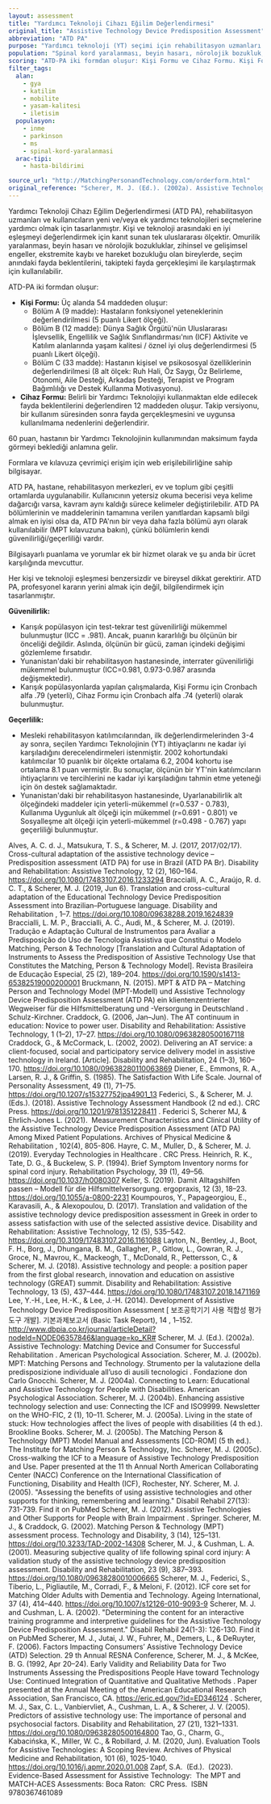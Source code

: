 ```yaml
---
layout: assessment
title: "Yardımcı Teknoloji Cihazı Eğilim Değerlendirmesi"
original_title: "Assistive Technology Device Predisposition Assessment"
abbreviation: "ATD PA"
purpose: "Yardımcı teknoloji (YT) seçimi için rehabilitasyon uzmanları ve tüketicilere yönelik tasarlanmıştır. Kişi ve teknoloji arasındaki en iyi eşleşmeyi değerlendiren uluslararası bir ölçektir. Seçim anındaki fayda beklentilerini, takipteki fayda gerçekleşimiyle karşılaştırmak için kullanılabilir."
population: "Spinal kord yaralanması, beyin hasarı, nörolojik bozukluk, zihinsel ve gelişimsel engeller, ekstremite kaybı ve hareket bozukluğu."
scoring: "ATD-PA iki formdan oluşur: Kişi Formu ve Cihaz Formu. Kişi Formu, hastaların fonksiyonel yeteneklerini, yaşam kalitesini ve psikososyal özelliklerini değerlendiren 54 maddeden oluşur. Cihaz Formu, belirli bir yardımcı teknolojiyi kullanmaktan beklentilerini değerlendiren 12 maddeden oluşur. 60 puan, hastanın bir yardımcı teknolojinin kullanımından maksimum fayda görmeyi beklediği anlamına gelir."
filter_tags:
  alan:
    - gya
    - katilim
    - mobilite
    - yasam-kalitesi
    - iletisim
  populasyon:
    - inme
    - parkinson
    - ms
    - spinal-kord-yaralanmasi
  arac-tipi:
    - hasta-bildirimi

source_url: "http://MatchingPersonandTechnology.com/orderform.html"
original_reference: "Scherer, M. J. (Ed.). (2002a). Assistive Technology: Matching Device and Consumer for Successful Rehabilitation. American Psychological Association."
---
```





Yardımcı Teknoloji Cihazı Eğilim Değerlendirmesi (ATD PA), rehabilitasyon uzmanları ve kullanıcıların yeni ve/veya ek yardımcı teknolojileri seçmelerine yardımcı olmak için tasarlanmıştır. Kişi ve teknoloji arasındaki en iyi eşleşmeyi değerlendirmek için kanıt sunan tek uluslararası ölçektir. Omurilik yaralanması, beyin hasarı ve nörolojik bozukluklar, zihinsel ve gelişimsel engeller, ekstremite kaybı ve hareket bozukluğu olan bireylerde, seçim anındaki fayda beklentilerini, takipteki fayda gerçekleşimi ile karşılaştırmak için kullanılabilir.

ATD-PA iki formdan oluşur:

*   **Kişi Formu:** Üç alanda 54 maddeden oluşur:
    *   Bölüm A (9 madde): Hastaların fonksiyonel yeteneklerinin değerlendirilmesi (5 puanlı Likert ölçeği).
    *   Bölüm B (12 madde): Dünya Sağlık Örgütü'nün Uluslararası İşlevsellik, Engellilik ve Sağlık Sınıflandırması'nın (ICF) Aktivite ve Katılım alanlarında yaşam kalitesi / öznel iyi oluş değerlendirmesi (5 puanlı Likert ölçeği).
    *   Bölüm C (33 madde): Hastanın kişisel ve psikososyal özelliklerinin değerlendirilmesi (8 alt ölçek: Ruh Hali, Öz Saygı, Öz Belirleme, Otonomi, Aile Desteği, Arkadaş Desteği, Terapist ve Program Bağımlılığı ve Destek Kullanma Motivasyonu).
*   **Cihaz Formu:** Belirli bir Yardımcı Teknolojiyi kullanmaktan elde edilecek fayda beklentilerini değerlendiren 12 maddeden oluşur. Takip versiyonu, bir kullanım süresinden sonra fayda gerçekleşmesini ve uygunsa kullanılmama nedenlerini değerlendirir.

60 puan, hastanın bir Yardımcı Teknolojinin kullanımından maksimum fayda görmeyi beklediği anlamına gelir.


Formlara ve kılavuza çevrimiçi erişim için web erişilebilirliğine sahip bilgisayar.


ATD PA, hastane, rehabilitasyon merkezleri, ev ve toplum gibi çeşitli ortamlarda uygulanabilir. Kullanıcının yetersiz okuma becerisi veya kelime dağarcığı varsa, kavram aynı kaldığı sürece kelimeler değiştirilebilir. ATD PA bölümlerinin ve maddelerinin tamamına verilen yanıtlardan kapsamlı bilgi almak en iyisi olsa da, ATD PA'nın bir veya daha fazla bölümü ayrı olarak kullanılabilir (MPT kılavuzuna bakın), çünkü bölümlerin kendi güvenilirliği/geçerliliği vardır.


Bilgisayarlı puanlama ve yorumlar ek bir hizmet olarak ve şu anda bir ücret karşılığında mevcuttur.


Her kişi ve teknoloji eşleşmesi benzersizdir ve bireysel dikkat gerektirir. ATD PA, profesyonel kararın yerini almak için değil, bilgilendirmek için tasarlanmıştır.


**Güvenilirlik:**

*   Karışık popülasyon için test-tekrar test güvenilirliği mükemmel bulunmuştur (ICC = .981). Ancak, puanın kararlılığı bu ölçünün bir önceliği değildir. Aslında, ölçünün bir gücü, zaman içindeki değişimi gözlemleme fırsatıdır.
*   Yunanistan'daki bir rehabilitasyon hastanesinde, interrater güvenilirliği mükemmel bulunmuştur (ICC=0.981, 0.973-0.987 arasında değişmektedir).
*   Karışık popülasyonlarda yapılan çalışmalarda, Kişi Formu için Cronbach alfa .79 (yeterli), Cihaz Formu için Cronbach alfa .74 (yeterli) olarak bulunmuştur.

**Geçerlilik:**

*   Mesleki rehabilitasyon katılımcılarından, ilk değerlendirmelerinden 3-4 ay sonra, seçilen Yardımcı Teknolojinin (YT) ihtiyaçlarını ne kadar iyi karşıladığını derecelendirmeleri istenmiştir. 2002 kohortundaki katılımcılar 10 puanlık bir ölçekte ortalama 6.2, 2004 kohortu ise ortalama 8.1 puan vermiştir. Bu sonuçlar, ölçünün bir YT'nin katılımcıların ihtiyaçlarını ve tercihlerini ne kadar iyi karşıladığını tahmin etme yeteneği için ön destek sağlamaktadır.
*   Yunanistan'daki bir rehabilitasyon hastanesinde, Uyarlanabilirlik alt ölçeğindeki maddeler için yeterli-mükemmel (r=0.537 - 0.783), Kullanıma Uygunluk alt ölçeği için mükemmel (r=0.691 - 0.801) ve Sosyalleşme alt ölçeği için yeterli-mükemmel (r=0.498 - 0.767) yapı geçerliliği bulunmuştur.


Alves, A. C. d. J., Matsukura, T. S., & Scherer, M. J. (2017, 2017/02/17). Cross-cultural adaptation of the assistive technology device – Predisposition assessment (ATD PA) for use in Brazil (ATD PA Br).
Disability and Rehabilitation: Assistive Technology, 12
(2), 160–164.
https://doi.org/10.1080/17483107.2016.1233294
Braccialli, A. C., Araújo, R. d. C. T., & Scherer, M. J. (2019, Jun 6). Translation and cross-cultural adaptation of the Educational Technology Device Predisposition Assessment into Brazilian–Portuguese language.
Disability and Rehabilitation
, 1–7.
https://doi.org/10.1080/09638288.2019.1624839
Braccialli, L. M. P., Braccialli, A. C., Audi, M., & Scherer, M. J. (2019).
Tradução e Adaptação Cultural de Instrumentos para Avaliar a Predisposição do Uso de Tecnologia Assistiva que Constitui o Modelo Matching, Person & Technology [Translation and Cultural Adaptation of Instruments to Assess the Predisposition of Assistive Technology Use that Constitutes the Matching, Person & Technology Model].
Revista Brasileira de Educação Especial, 25
(2), 189–204.
https://doi.org/10.1590/s1413-65382519000200001
Bruckmann, N. (2015).
MPT & ATD PA – Matching Person and Technology Model (MPT-Modell) und Assistive Technology Device Predisposition Assessment (ATD PA) ein klientenzentrierter Wegweiser für die Hilfsmittelberatung und -Versorgung in Deutschland
. Schulz-Kirchner.
Craddock, G. (2006, Jan–Jun). The AT continuum in education: Novice to power user.
Disability and Rehabilitation: Assistive Technology, 1
(1–2), 17–27.
https://doi.org/10.1080/09638280500167118
Craddock, G., & McCormack, L. (2002, 2002). Delivering an AT service: a client-focused, social and participatory service delivery model in assistive technology in Ireland. [Article].
Disability and Rehabilitation, 24
(1–3), 160–170.
https://doi.org/10.1080/09638280110063869
Diener, E., Emmons, R. A., Larsen, R. J., & Griffin, S. (1985). The Satisfaction With Life Scale.
Journal of Personality Assessment, 49
(1), 71–75.
https://doi.org/10.1207/s15327752jpa4901_13
Federici, S., & Scherer, M. J. (Eds.). (2018).
Assistive Technology Assessment Handbook
(2
nd
ed.). CRC Press.
https://doi.org/10.1201/9781351228411
.
Federici S, Scherer MJ, & Ehrlich-Jones L. (2021).  Measurement Characteristics and Clinical Utility of the Assistive Technology Device Predisposition Assessment (ATD PA) Among Mixed Patient Populations.
Archives of Physical Medicine & Rehabilitation
, 102(4), 805-806.
Hayre, C. M., Muller, D., & Scherer, M. J. (2019).
Everyday Technologies in Healthcare
. CRC Press.
Heinrich, R. K., Tate, D. G., & Buckelew, S. P. (1994). Brief Symptom Inventory norms for spinal cord injury.
Rehabilitation Psychology, 39
(1), 49–56.
https://doi.org/10.1037/h0080307
Keller, S. (2019). Damit Alltagshilfen passen – Modell für die Hilfsmittelversorgung.
ergopraxis, 12
(3), 18–23.
https://doi.org/10.1055/a-0800-2231
Koumpouros, Y., Papageorgiou, E., Karavasili, A., & Alexopoulou, D. (2017). Translation and validation of the assistive technology device predisposition assessment in Greek in order to assess satisfaction with use of the selected assistive device.
Disability and Rehabilitation: Assistive Technology, 12
(5), 535–542.
https://doi.org/10.3109/17483107.2016.1161088
Layton, N., Bentley, J., Boot, F. H., Borg, J., Dhungana, B. M., Gallagher, P., Gitlow, L., Gowran, R. J., Groce, N., Mavrou, K., Mackeogh, T., McDonald, R., Pettersson, C., & Scherer, M. J. (2018). Assistive technology and people: a position paper from the first global research, innovation and education on assistive technology (GREAT) summit.
Disability and Rehabilitation: Assistive Technology, 13
(5), 437–444.
https://doi.org/10.1080/17483107.2018.1471169
Lee, Y.-H., Lee, H.-K., & Lee, J.-H. (2014). Development of Assistive Technology Device Predisposition Assessment [
보조공학기기 사용 적합성 평가도구 개발].
기본과제보고서 (Basic Task Report), 14
, 1–152.
http://www.dbpia.co.kr/journal/articleDetail?nodeId=NODE06357846&language=ko_KR#
Scherer, M. J. (Ed.). (2002a).
Assistive Technology: Matching Device and Consumer for Successful Rehabilitation
. American Psychological Association.
Scherer, M. J. (2002b).
MPT: Matching Persons and Technology.
Strumento per la valutazione della predisposizione individuale all’uso di ausili tecnologici
. Fondazione don Carlo Gnocchi.
Scherer, M. J. (2004a).
Connecting to Learn: Educational and Assistive Technology for People with Disabilities.
American Psychological Association.
Scherer, M. J. (2004b). Enhancing assistive technology selection and use: Connecting the ICF and ISO9999.
Newsletter on the WHO-FIC, 2
(1), 10–11.
Scherer, M. J. (2005a).
Living in the state of stuck: How technologies affect the lives of people with disabilities
(4
th
ed.). Brookline Books.
Scherer, M. J. (2005b).
The Matching Person & Technology (MPT) Model Manual and Assessments [CD-ROM]
(5
th
ed.). The Institute for Matching Person & Technology, Inc.
Scherer, M. J. (2005c).
Cross-walking the ICF to a Measure of Assistive Technology Predisposition and Use.
Paper presented at the 11
th
Annual North American Collaborating Center (NACC) Conference on the International Classification of Functioning, Disability and Health (ICF), Rochester, NY.
Scherer, M. J. (2005). "Assessing the benefits of using assistive technologies and other supports for thinking, remembering and learning." Disabil Rehabil 27(13): 731-739.
Find it on PubMed
Scherer, M. J. (2012).
Assistive Technologies and Other Supports for People with Brain Impairment
. Springer.
Scherer, M. J., & Craddock, G. (2002). Matching Person & Technology (MPT) assessment process.
Technology and Disability, 3
(14), 125–131.
https://doi.org/10.3233/TAD-2002-14308
Scherer, M. J., & Cushman, L. A. (2001). Measuring subjective quality of life following spinal cord injury: A validation study of the assistive technology device predisposition assessment.
Disability and Rehabilitation, 23
(9), 387–393.
https://doi.org/10.1080/09638280010006665
Scherer, M. J., Federici, S., Tiberio, L., Pigliautile, M., Corradi, F., & Meloni, F. (2012).
ICF core set for Matching Older Adults with Dementia and Technology.
Ageing International, 37
(4), 414–440.
https://doi.org/10.1007/s12126-010-9093-9
Scherer, M. J. and Cushman, L. A. (2002). "Determining the content for an interactive training programme and interpretive guidelines for the Assistive Technology Device Predisposition Assessment." Disabil Rehabil 24(1-3): 126-130.
Find it on PubMed
Scherer, M. J., Jutai, J. W., Fuhrer, M., Demers, L., & DeRuyter, F. (2006). Factors Impacting Consumers’ Assistive Technology Device (ATD) Selection. 29
th
Annual RESNA Conference,
Scherer, M. J., & McKee, B. G. (1992, Apr 20–24).
Early Validity and Reliability Data for Two Instruments Assessing the Predispositions People Have toward Technology Use: Continued Integration of Quantitative and Qualitative Methods
. Paper presented at the Annual Meeting of the American Educational Research Association, San Francisco, CA.
https://eric.ed.gov/?id=ED346124
.
Scherer, M. J., Sax, C. L., Vanbiervliet, A., Cushman, L. A., & Scherer, J. V. (2005). Predictors of assistive technology use: The importance of personal and psychosocial factors.
Disability and Rehabilitation, 27
(21), 1321–1331.
https://doi.org/10.1080/09638280500164800
Tao, G., Charm, G., Kabacińska, K., Miller, W. C., & Robillard, J. M. (2020, Jun). Evaluation Tools for Assistive Technologies: A Scoping Review.
Archives of Physical Medicine and Rehabilitation, 101
(6), 1025-1040.
https://doi.org/10.1016/j.apmr.2020.01.008
Zapf, S.A.  (Ed.).  (2023).
Evidence-Based Assessment for Assistive Technology:  The MPT and MATCH-ACES Assessments:
Boca Raton:  CRC Press.  ISBN 9780367461089

```
